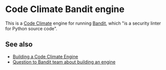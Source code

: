 # Code Climate Bandit engine

This is a [Code Climate](https://codeclimate.com/) engine for running [Bandit](https://wiki.openstack.org/wiki/Security/Projects/Bandit), which "is a security linter for Python source code".

## See also

* [Building a Code Climate Engine](https://docs.codeclimate.com/docs/building-a-code-climate-engine)
* [Question to Bandit team about building an engine](https://answers.launchpad.net/bandit/+question/280927)
